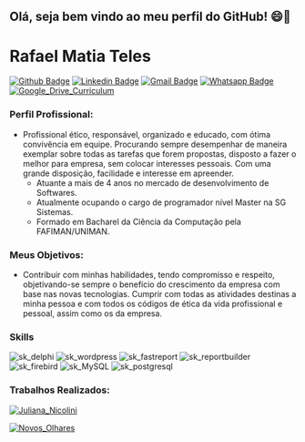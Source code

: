 ## Olá, seja bem vindo ao meu perfil do GitHub! 😄👋

# Rafael Matia Teles
[![Github Badge](https://img.shields.io/badge/-Github-000?style=flat-square&logo=Github&logoColor=white&link=https://github.com/fagnerpsantos)](https://github.com/rafamatia)
[![Linkedin Badge](https://img.shields.io/badge/-LinkedIn-blue?style=flat-square&logo=Linkedin&logoColor=white&link=https://www.linkedin.com/in/rafael-jos%C3%A9-matia-de-s%C3%A1-teles-92ba991a7/)](https://www.linkedin.com/in/rafael-jos%C3%A9-matia-de-s%C3%A1-teles-92ba991a7/)
[![Gmail Badge](https://img.shields.io/badge/-Gmail-c14438?style=flat-square&logo=Gmail&logoColor=white&link=mailto:rafaelmatiateles@gmail.com)](mailto:rafaelmatiateles@gmail.com)
[![Whatsapp Badge](https://img.shields.io/badge/-Whatsapp-4CA143?style=flat-square&labelColor=4CA143&logo=whatsapp&logoColor=white&link=https://api.whatsapp.com/send?phone=554497694348&text=Ol%C3%A1%20Rafael%2C%20Tudo%20bem%3F%20Me%20chamo)](https://api.whatsapp.com/send?phone=554497694348&text=Ol%C3%A1%20Rafael%2C%20Tudo%20bem%3F%20Me%20chamo)
[![Google_Drive_Curriculum](https://img.shields.io/website?label=Google%20Drive&logo=Google%20Drive&logoColor=white&style=flat-square&up_color=%23FF8000&up_message=Curriculum&url=https%3A%2F%2Fdrive.google.com%2Ffile%2Fd%2F1cY0VqaOhz_OROAxJC1UfmlmVZph4tc1i%2Fview%3Fusp%3Dsharing)](https://drive.google.com/file/d/1cY0VqaOhz_OROAxJC1UfmlmVZph4tc1i/view?usp=sharing)

### Perfil Profissional:
  - Profissional ético, responsável, organizado e educado, com ótima convivência em equipe. Procurando sempre desempenhar de maneira exemplar sobre todas as tarefas que forem propostas, disposto a fazer o melhor para empresa, sem colocar interesses pessoais. Com uma grande disposição, facilidade e interesse em apreender.
    - Atuante a mais de 4 anos no mercado de desenvolvimento de Softwares.
    - Atualmente ocupando o cargo de programador nível Master na SG Sistemas. 
    - Formado em Bacharel da Ciência da Computação pela FAFIMAN/UNIMAN.

### Meus Objetivos:
  - Contribuir com minhas habilidades, tendo compromisso e respeito, objetivando-se sempre o benefício do crescimento da empresa com base nas novas tecnologias. Cumprir com todas as atividades destinas a minha pessoa e com todos os códigos de ética da vida profissional e pessoal, assim como os da empresa.
  
### Skills
![sk_delphi](https://img.shields.io/badge/Delphi-brightgreen)
![sk_wordpress](https://img.shields.io/badge/WordPress-brightgreen)
![sk_fastreport](https://img.shields.io/badge/FastReport-brightgreen)
![sk_reportbuilder](https://img.shields.io/badge/ReportBuilder-brightgreen)
![sk_firebird](https://img.shields.io/badge/Firebird-brightgreen)
![sk_MySQL](https://img.shields.io/badge/MySQL-brightgreen)
![sk_postgresql](https://img.shields.io/badge/PostgreSQL-brightgreen)

### Trabalhos Realizados:
[![Juliana_Nicolini](https://img.shields.io/website?label=Portf%C3%B3lio%20-%20Jornalista%20-&logo=WordPress&logoColor=pink&style=for-the-badge&up_color=pink&up_message=Juliana%20Nicolini&url=https%3A%2F%2Fjuliananicolini.jor.br%2F)](https://juliananicolini.jor.br/)

[![Novos_Olhares](https://img.shields.io/website?label=website%20-%20Portal%20de%20Not%C3%ADcias%20-%20&logo=WordPress&logoColor=blue&style=for-the-badge&up_color=%232E64FE&up_message=Novos%20Olhares&url=https%3A%2F%2Fwww.novosolhares.com%2F)](https://www.novosolhares.com/)
